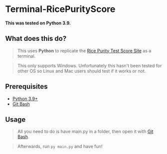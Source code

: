 # Terminal-RicePurityScore

**This was tested on Python 3.9.**

## What does this do?
> This uses **Python** to replicate the [Rice Purity Test Score Site](http://ricepuritytest.com) as a terminal.

> This only supports Windows. Unfortunately this hasn't been tested for other OS so Linux and Mac users should test if it works or not.

## Prerequisites
- [Python 3.9+](https://www.python.org/downloads/)
- [Git Bash](https://git-scm.com/downloads)

## Usage
> All you need to do is have main.py in a folder, then open it with [Git Bash](https://git-scm.com/downloads).

> Afterwards, run ``py main.py`` and have fun!
